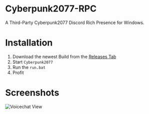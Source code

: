 # Cyberpunk2077-RPC 
A Third-Party Cyberpunk2077 Discord Rich Presence for Windows.

# Installation
1. Download the newest Build from the [Releases Tab](https://github.com/angelsflyinhell/Cyberpunk2077-RPC/releases)
2. Start ``Cyberpunk2077``
3. Run the ``run.bat``
4. Profit

# Screenshots
![Voicechat View](https://namespace.media/img/images/2020/12/13/Discord_Yd7qEjoG27.png)
